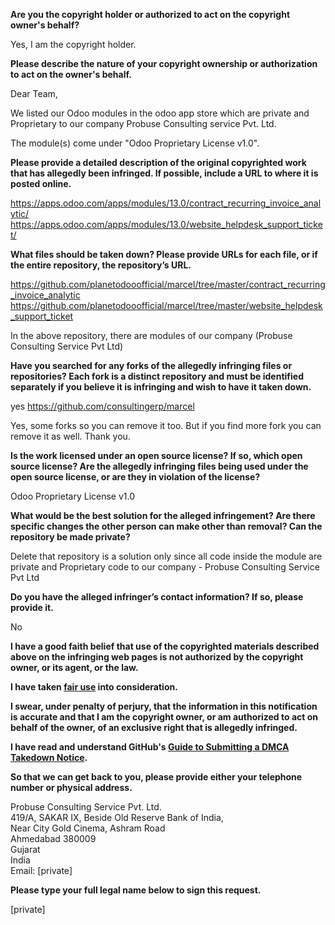 **Are you the copyright holder or authorized to act on the copyright owner's behalf?**

Yes, I am the copyright holder.

**Please describe the nature of your copyright ownership or authorization to act on the owner's behalf.**

Dear Team,

We listed our Odoo modules in the odoo app store which are private and Proprietary to our company Probuse Consulting service Pvt. Ltd.

The module(s) come under "Odoo Proprietary License v1.0".

**Please provide a detailed description of the original copyrighted work that has allegedly been infringed. If possible, include a URL to where it is posted online.**

https://apps.odoo.com/apps/modules/13.0/contract_recurring_invoice_analytic/  
https://apps.odoo.com/apps/modules/13.0/website_helpdesk_support_ticket/

**What files should be taken down? Please provide URLs for each file, or if the entire repository, the repository’s URL.**

https://github.com/planetodooofficial/marcel/tree/master/contract_recurring_invoice_analytic  
https://github.com/planetodooofficial/marcel/tree/master/website_helpdesk_support_ticket

In the above repository, there are modules of our company (Probuse Consulting Service Pvt Ltd)

**Have you searched for any forks of the allegedly infringing files or repositories? Each fork is a distinct repository and must be identified separately if you believe it is infringing and wish to have it taken down.**

yes
https://github.com/consultingerp/marcel

Yes, some forks so you can remove it too. But if you find more fork you can remove it as well. Thank you.

**Is the work licensed under an open source license? If so, which open source license? Are the allegedly infringing files being used under the open source license, or are they in violation of the license?**

Odoo Proprietary License v1.0

**What would be the best solution for the alleged infringement? Are there specific changes the other person can make other than removal? Can the repository be made private?**

Delete that repository is a solution only since all code inside the module are private and Proprietary code to our company - Probuse Consulting Service Pvt Ltd

**Do you have the alleged infringer’s contact information? If so, please provide it.**

No

**I have a good faith belief that use of the copyrighted materials described above on the infringing web pages is not authorized by the copyright owner, or its agent, or the law.**

**I have taken <a href="https://www.lumendatabase.org/topics/22">fair use</a> into consideration.**

**I swear, under penalty of perjury, that the information in this notification is accurate and that I am the copyright owner, or am authorized to act on behalf of the owner, of an exclusive right that is allegedly infringed.**

**I have read and understand GitHub's <a href="https://docs.github.com/articles/guide-to-submitting-a-dmca-takedown-notice/">Guide to Submitting a DMCA Takedown Notice</a>.**

**So that we can get back to you, please provide either your telephone number or physical address.**

Probuse Consulting Service Pvt. Ltd.  
419/A, SAKAR IX, Beside Old Reserve Bank of India,  
Near City Gold Cinema, Ashram Road  
Ahmedabad 380009  
Gujarat  
India  
Email: [private]  

**Please type your full legal name below to sign this request.**

[private]
